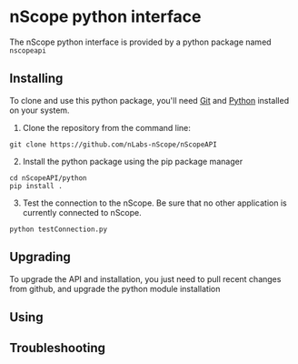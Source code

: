 # nScope python interface

The nScope python interface is provided by a python package named `nscopeapi`

## Installing

To clone and use this python package, you'll need [Git](https://git-scm.com) and [Python](https://www.python.org) installed on your system.

1. Clone the repository from the command line:
```
git clone https://github.com/nLabs-nScope/nScopeAPI
```
2. Install the python package using the pip package manager
```
cd nScopeAPI/python
pip install .
```
3. Test the connection to the nScope. Be sure that no other application is currently connected to nScope.
```
python testConnection.py
```

## Upgrading
To upgrade the API and installation, you just need to pull recent changes from github, and upgrade the python module installation

## Using

## Troubleshooting

